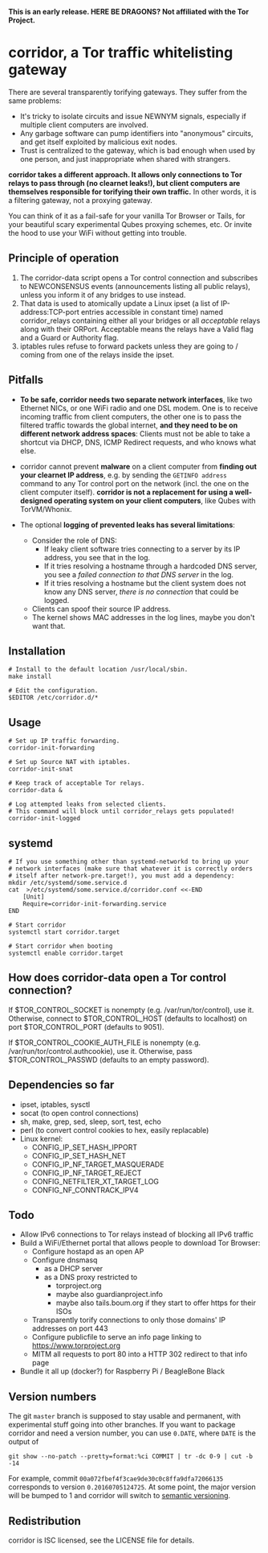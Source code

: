 **This is an early release. HERE BE DRAGONS? Not affiliated with the Tor Project.**

# corridor, a Tor traffic whitelisting gateway

There are several transparently torifying gateways. They suffer from the same problems:

- It's tricky to isolate circuits and issue NEWNYM signals, especially if multiple client computers are involved.
- Any garbage software can pump identifiers into "anonymous" circuits, and get itself exploited by malicious exit nodes.
- Trust is centralized to the gateway, which is bad enough when used by one person, and just inappropriate when shared with strangers.

**corridor takes a different approach. It allows only connections to Tor relays to pass through (no clearnet leaks!), but client computers are themselves responsible for torifying their own traffic.** In other words, it is a filtering gateway, not a proxying gateway.

You can think of it as a fail-safe for your vanilla Tor Browser or Tails, for your beautiful scary experimental Qubes proxying schemes, etc. Or invite the hood to use your WiFi without getting into trouble.


## Principle of operation

1. The corridor-data script opens a Tor control connection and subscribes to NEWCONSENSUS events (announcements listing all public relays), unless you inform it of any bridges to use instead.
2. That data is used to atomically update a Linux ipset (a list of IP-address:TCP-port entries accessible in constant time) named corridor_relays containing either all your bridges or all *acceptable* relays along with their ORPort. Acceptable means the relays have a Valid flag and a Guard or Authority flag.
3. iptables rules refuse to forward packets unless they are going to / coming from one of the relays inside the ipset.


## Pitfalls

- **To be safe, corridor needs two separate network interfaces**, like two Ethernet NICs, or one WiFi radio and one DSL modem. One is to receive incoming traffic from client computers, the other one is to pass the filtered traffic towards the global internet, **and they need to be on different network address spaces**: Clients must not be able to take a shortcut via DHCP, DNS, ICMP Redirect requests, and who knows what else.

- corridor cannot prevent **malware** on a client computer from **finding out your clearnet IP address**, e.g. by sending the `GETINFO address` command to any Tor control port on the network (incl. the one on the client computer itself). **corridor is not a replacement for using a well-designed operating system on your client computers**, like Qubes with TorVM/Whonix.

- The optional **logging of prevented leaks has several limitations**:
	- Consider the role of DNS:
		- If leaky client software tries connecting to a server by its IP address, you see that in the log.
		- If it tries resolving a hostname through a hardcoded DNS server, you see a *failed connection to that DNS server* in the log.
		- If it tries resolving a hostname but the client system does not know any DNS server, *there is no connection* that could be logged.
	- Clients can spoof their source IP address.
	- The kernel shows MAC addresses in the log lines, maybe you don't want that.


## Installation

```
# Install to the default location /usr/local/sbin.
make install

# Edit the configuration.
$EDITOR /etc/corridor.d/*
```


## Usage

```
# Set up IP traffic forwarding.
corridor-init-forwarding

# Set up Source NAT with iptables.
corridor-init-snat

# Keep track of acceptable Tor relays.
corridor-data &

# Log attempted leaks from selected clients.
# This command will block until corridor_relays gets populated!
corridor-init-logged
```


## systemd

```
# If you use something other than systemd-networkd to bring up your
# network interfaces (make sure that whatever it is correctly orders
# itself after network-pre.target!), you must add a dependency:
mkdir /etc/systemd/some.service.d
cat  >/etc/systemd/some.service.d/corridor.conf <<-END
	[Unit]
	Require=corridor-init-forwarding.service
END

# Start corridor
systemctl start corridor.target

# Start corridor when booting
systemctl enable corridor.target
```


## How does corridor-data open a Tor control connection?

If $TOR_CONTROL_SOCKET is nonempty (e.g. /var/run/tor/control), use it.
Otherwise, connect to $TOR_CONTROL_HOST (defaults to localhost) on port $TOR_CONTROL_PORT (defaults to 9051).

If $TOR_CONTROL_COOKIE_AUTH_FILE is nonempty (e.g. /var/run/tor/control.authcookie), use it.
Otherwise, pass $TOR_CONTROL_PASSWD (defaults to an empty password).


## Dependencies so far

- ipset, iptables, sysctl
- socat (to open control connections)
- sh, make, grep, sed, sleep, sort, test, echo
- perl (to convert control cookies to hex, easily replacable)
- Linux kernel:
	- CONFIG_IP_SET_HASH_IPPORT
	- CONFIG_IP_SET_HASH_NET
	- CONFIG_IP_NF_TARGET_MASQUERADE
	- CONFIG_IP_NF_TARGET_REJECT
	- CONFIG_NETFILTER_XT_TARGET_LOG
	- CONFIG_NF_CONNTRACK_IPV4


## Todo

- Allow IPv6 connections to Tor relays instead of blocking all IPv6 traffic
- Build a WiFi/Ethernet portal that allows people to download Tor Browser:
	- Configure hostapd as an open AP
	- Configure dnsmasq
		- as a DHCP server
		- as a DNS proxy restricted to
			- torproject.org
			- maybe also guardianproject.info
			- maybe also tails.boum.org if they start to offer https for their ISOs
	- Transparently torify connections to only those domains' IP addresses on port 443
	- Configure publicfile to serve an info page linking to https://www.torproject.org
	- MITM all requests to port 80 into a HTTP 302 redirect to that info page
- Bundle it all up (docker?) for Raspberry Pi / BeagleBone Black


## Version numbers

The git `master` branch is supposed to stay usable and permanent, with experimental stuff going into other branches. If you want to package corridor and need a version number, you can use `0.DATE`, where `DATE` is the output of

```
git show --no-patch --pretty=format:%ci COMMIT | tr -dc 0-9 | cut -b -14
```

For example, commit `00a072fbef4f3cae9de30c0c8ffa9dfa72066135` corresponds to version `0.20160705124725`. At some point, the major version will be bumped to 1 and corridor will switch to [semantic versioning](http://semver.org/).


## Redistribution

corridor is ISC licensed, see the LICENSE file for details.
